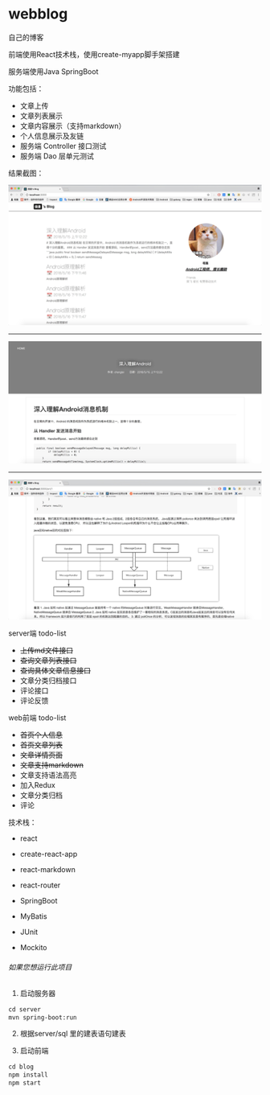 # webblog
自己的博客

前端使用React技术栈，使用create-myapp脚手架搭建

服务端使用Java SpringBoot

功能包括：
* 文章上传
* 文章列表展示
* 文章内容展示（支持markdown）
* 个人信息展示及友链
* 服务端 Controller 接口测试
* 服务端 Dao 层单元测试

结果截图：

![](https://github.com/shaomaicheng/webblog/blob/master/img/list.jpeg?raw=true)

--------------------------

![](https://github.com/shaomaicheng/webblog/blob/master/img/art1.jpeg?raw=true)

--------------------------

![](https://github.com/shaomaicheng/webblog/blob/master/img/art2.jpeg?raw=true)


server端 todo-list
* ~~上传md文件接口~~
* ~~查询文章列表接口~~
* ~~查询具体文章信息接口~~
* 文章分类归档接口
* 评论接口
* 评论反馈


web前端 todo-list
* ~~首页个人信息~~
* ~~首页文章列表~~
* ~~文章详情页面~~
* ~~文章支持markdown~~
* 文章支持语法高亮
* 加入Redux
* 文章分类归档
* 评论

技术栈：
* react
* create-react-app
* react-markdown
* react-router

* SpringBoot
* MyBatis
* JUnit
* Mockito


###### 如果您想运行此项目
1. 启动服务器
```
cd server
mvn spring-boot:run
```

2. 根据server/sql 里的建表语句建表

3. 启动前端
```
cd blog
npm install
npm start
```
